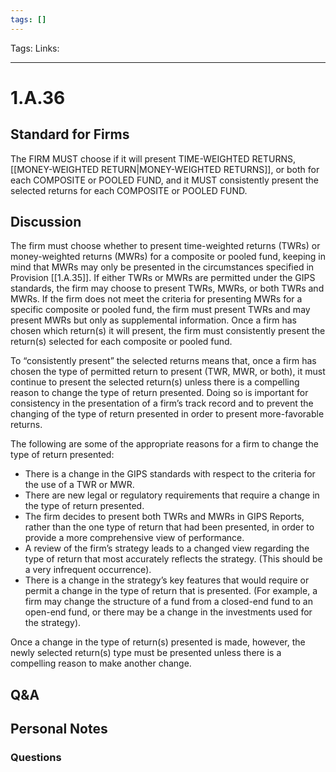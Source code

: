 ```yaml
---
tags: []
---
```

Tags:
Links: 
___
# 1.A.36
## Standard for Firms
The FIRM MUST choose if it will present TIME-WEIGHTED RETURNS, [[MONEY-WEIGHTED RETURN|MONEY-WEIGHTED RETURNS]], or both for each COMPOSITE or POOLED FUND, and it MUST consistently present the selected returns for each COMPOSITE or POOLED FUND.
## Discussion
The firm must choose whether to present time-weighted returns (TWRs) or money-weighted returns (MWRs) for a composite or pooled fund, keeping in mind that MWRs may only be presented in the circumstances specified in Provision [[1.A.35]]. If either TWRs or MWRs are permitted under the GIPS standards, the firm may choose to present TWRs, MWRs, or both TWRs and MWRs. If the firm does not meet the criteria for presenting MWRs for a specific composite or pooled fund, the firm must present TWRs and may present MWRs but only as supplemental information. Once a firm has chosen which return(s) it will present, the firm must consistently present the return(s) selected for each composite or pooled fund.

To “consistently present” the selected returns means that, once a firm has chosen the type of permitted return to present (TWR, MWR, or both), it must continue to present the selected return(s) unless there is a compelling reason to change the type of return presented. Doing so is important for consistency in the presentation of a firm’s track record and to prevent the changing of the type of return presented in order to present more-favorable returns.

The following are some of the appropriate reasons for a firm to change the type of return presented:

- There is a change in the GIPS standards with respect to the criteria for the use of a TWR or MWR.
- There are new legal or regulatory requirements that require a change in the type of return presented.
- The firm decides to present both TWRs and MWRs in GIPS Reports, rather than the one type of return that had been presented, in order to provide a more comprehensive view of performance.
- A review of the firm’s strategy leads to a changed view regarding the type of return that most accurately reflects the strategy. (This should be a very infrequent occurrence).
- There is a change in the strategy’s key features that would require or permit a change in the type of return that is presented. (For example, a firm may change the structure of a fund from a closed-end fund to an open-end fund, or there may be a change in the investments used for the strategy).

Once a change in the type of return(s) presented is made, however, the newly selected return(s) type must be presented unless there is a compelling reason to make another change.
## Q&A

## Personal Notes

### Questions